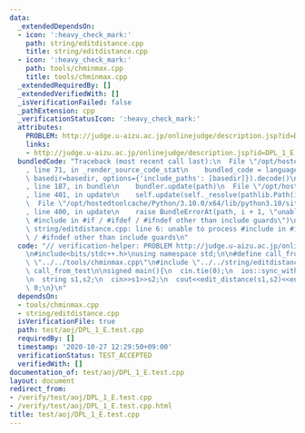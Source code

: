 ```yaml
---
data:
  _extendedDependsOn:
  - icon: ':heavy_check_mark:'
    path: string/editdistance.cpp
    title: string/editdistance.cpp
  - icon: ':heavy_check_mark:'
    path: tools/chminmax.cpp
    title: tools/chminmax.cpp
  _extendedRequiredBy: []
  _extendedVerifiedWith: []
  _isVerificationFailed: false
  _pathExtension: cpp
  _verificationStatusIcon: ':heavy_check_mark:'
  attributes:
    PROBLEM: http://judge.u-aizu.ac.jp/onlinejudge/description.jsp?id=DPL_1_E
    links:
    - http://judge.u-aizu.ac.jp/onlinejudge/description.jsp?id=DPL_1_E
  bundledCode: "Traceback (most recent call last):\n  File \"/opt/hostedtoolcache/Python/3.10.0/x64/lib/python3.10/site-packages/onlinejudge_verify/documentation/build.py\"\
    , line 71, in _render_source_code_stat\n    bundled_code = language.bundle(stat.path,\
    \ basedir=basedir, options={'include_paths': [basedir]}).decode()\n  File \"/opt/hostedtoolcache/Python/3.10.0/x64/lib/python3.10/site-packages/onlinejudge_verify/languages/cplusplus.py\"\
    , line 187, in bundle\n    bundler.update(path)\n  File \"/opt/hostedtoolcache/Python/3.10.0/x64/lib/python3.10/site-packages/onlinejudge_verify/languages/cplusplus_bundle.py\"\
    , line 401, in update\n    self.update(self._resolve(pathlib.Path(included), included_from=path))\n\
    \  File \"/opt/hostedtoolcache/Python/3.10.0/x64/lib/python3.10/site-packages/onlinejudge_verify/languages/cplusplus_bundle.py\"\
    , line 400, in update\n    raise BundleErrorAt(path, i + 1, \"unable to process\
    \ #include in #if / #ifdef / #ifndef other than include guards\")\nonlinejudge_verify.languages.cplusplus_bundle.BundleErrorAt:\
    \ string/editdistance.cpp: line 6: unable to process #include in #if / #ifdef\
    \ / #ifndef other than include guards\n"
  code: "// verification-helper: PROBLEM http://judge.u-aizu.ac.jp/onlinejudge/description.jsp?id=DPL_1_E\n\
    \n#include<bits/stdc++.h>\nusing namespace std;\n\n#define call_from_test\n#include\
    \ \"../../tools/chminmax.cpp\"\n#include \"../../string/editdistance.cpp\"\n#undef\
    \ call_from_test\n\nsigned main(){\n  cin.tie(0);\n  ios::sync_with_stdio(0);\n\
    \n  string s1,s2;\n  cin>>s1>>s2;\n  cout<<edit_distance(s1,s2)<<endl;\n  return\
    \ 0;\n}\n"
  dependsOn:
  - tools/chminmax.cpp
  - string/editdistance.cpp
  isVerificationFile: true
  path: test/aoj/DPL_1_E.test.cpp
  requiredBy: []
  timestamp: '2020-10-27 12:29:50+09:00'
  verificationStatus: TEST_ACCEPTED
  verifiedWith: []
documentation_of: test/aoj/DPL_1_E.test.cpp
layout: document
redirect_from:
- /verify/test/aoj/DPL_1_E.test.cpp
- /verify/test/aoj/DPL_1_E.test.cpp.html
title: test/aoj/DPL_1_E.test.cpp
---
```

